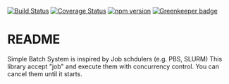 [![Build Status](https://travis-ci.org/so5/sbs.svg?branch=master)](https://travis-ci.org/so5/sbs)
[![Coverage Status](https://coveralls.io/repos/github/so5/sbs/badge.svg?branch=master)](https://coveralls.io/github/so5/sbs?branch=master)
[![npm version](https://badge.fury.io/js/simple-batch-system.svg)](https://badge.fury.io/js/simple-batch-system) [![Greenkeeper badge](https://badges.greenkeeper.io/so5/sbs.svg)](https://greenkeeper.io/)

# README #
Simple Batch System is inspired by Job schdulers (e.g. PBS, SLURM)
This library accept "job" and execute them with concurrency control.
You can cancel them until it starts.

